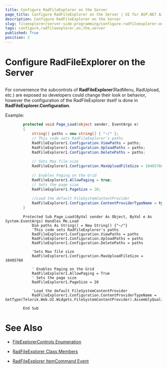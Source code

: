 ```yaml
---
title: Configure RadFileExplorer on the Server
page_title: Configure RadFileExplorer on the Server | UI for ASP.NET AJAX Documentation
description: Configure RadFileExplorer on the Server
slug: fileexplorer/server-side-programming/configure-radfileexplorer-on-the-server
tags: configure,radfileexplorer,on,the,server
published: True
position: 2
---
```


# Configure RadFileExplorer on the Server



## 

For convenience the subcontrols of __RadFileExplorer__(RadMenu, RadUpload, etc.) are exposed so developers could change their look or behavior, however the configuration of the RadFileExplorer itself is done in __RadFileExplorer.Configuration__.

Example:



````C#
		protected void Page_Load(object sender, EventArgs e)
		{
			string[] paths = new string[] { "~/" };
			// This code sets RadFileExplorer's paths
			RadFileExplorer1.Configuration.ViewPaths = paths;
			RadFileExplorer1.Configuration.UploadPaths = paths;
			RadFileExplorer1.Configuration.DeletePaths = paths;
	
			// Sets Max file size
			RadFileExplorer1.Configuration.MaxUploadFileSize = 10485760;
	
			// Enables Paging on the Grid
			RadFileExplorer1.AllowPaging = true;
			// Sets the page size
			RadFileExplorer1.PageSize = 20;
	
			//Load the default FileSystemContentProvider
			RadFileExplorer1.Configuration.ContentProviderTypeName = typeof(Telerik.Web.UI.Widgets.FileSystemContentProvider).AssemblyQualifiedName;
		}
````
````VB.NET
	    Protected Sub Page_Load(ByVal sender As Object, ByVal e As System.EventArgs) Handles Me.Load
	        Dim paths As String() = New String() {"~/"}
	        'This code sets RadFileExplorer's paths
	        RadFileExplorer1.Configuration.ViewPaths = paths
	        RadFileExplorer1.Configuration.UploadPaths = paths
	        RadFileExplorer1.Configuration.DeletePaths = paths
	
	        'Sets Max file size
	        RadFileExplorer1.Configuration.MaxUploadFileSize = 10485760
	
	        ' Enables Paging on the Grid
	        RadFileExplorer1.AllowPaging = True
	        ' Sets the page size
	        RadFileExplorer1.PageSize = 20
	
	        'Load the default FileSystemContentProvider
	        RadFileExplorer1.Configuration.ContentProviderTypeName = GetType(Telerik.Web.UI.Widgets.FileSystemContentProvider).AssemblyQualifiedName
	
	    End Sub
````


# See Also

 * [FileExplorerControls Enumeration](http://www.telerik.com/help/aspnet-ajax/t_telerik_web_ui_fileexplorer_fileexplorercontrols.html)

 * [RadFileExplorer Class Members](http://www.telerik.com/help/aspnet-ajax/allmembers_t_telerik_web_ui_radfileexplorer.html)

 * [RadFileExplorer ItemCommand Event](http://www.telerik.com/help/aspnet-ajax/e_telerik_web_ui_radfileexplorer_itemcommand.html)
